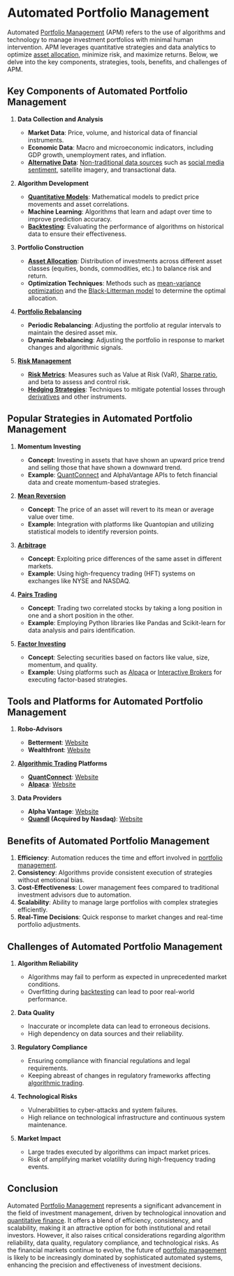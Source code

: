 # Automated Portfolio Management

Automated [Portfolio Management](../p/portfolio_management.md) (APM) refers to the use of algorithms and technology to manage investment portfolios with minimal human intervention. APM leverages quantitative strategies and data analytics to optimize [asset allocation](../a/asset_allocation.md), minimize risk, and maximize returns. Below, we delve into the key components, strategies, tools, benefits, and challenges of APM.

## Key Components of Automated Portfolio Management

1. **Data Collection and Analysis**
   - **Market Data**: Price, volume, and historical data of financial instruments.
   - **Economic Data**: Macro and microeconomic indicators, including GDP growth, unemployment rates, and inflation.
   - **[Alternative Data](../a/alternative_data.md)**: [Non-traditional data sources](../n/non-traditional_data_sources.md) such as [social media sentiment](../s/social_media_sentiment.md), satellite imagery, and transactional data.

2. **Algorithm Development**
   - **[Quantitative Models](../q/quantitative_models.md)**: Mathematical models to predict price movements and asset correlations.
   - **Machine Learning**: Algorithms that learn and adapt over time to improve prediction accuracy.
   - **[Backtesting](../b/backtesting.md)**: Evaluating the performance of algorithms on historical data to ensure their effectiveness.

3. **Portfolio Construction**
   - **[Asset Allocation](../a/asset_allocation.md)**: Distribution of investments across different asset classes (equities, bonds, commodities, etc.) to balance risk and return.
   - **Optimization Techniques**: Methods such as [mean-variance optimization](../m/mean-variance_optimization.md) and the [Black-Litterman model](../b/black-litterman_model.md) to determine the optimal allocation.

4. **[Portfolio Rebalancing](../p/portfolio_rebalancing.md)**
   - **Periodic Rebalancing**: Adjusting the portfolio at regular intervals to maintain the desired asset mix.
   - **Dynamic Rebalancing**: Adjusting the portfolio in response to market changes and algorithmic signals.

5. **[Risk Management](../r/risk_management.md)**
   - **[Risk Metrics](../r/risk_metrics.md)**: Measures such as Value at Risk (VaR), [Sharpe ratio](../s/sharpe_ratio.md), and beta to assess and control risk.
   - **[Hedging Strategies](../h/hedging_strategies.md)**: Techniques to mitigate potential losses through [derivatives](../d/derivatives.md) and other instruments.

## Popular Strategies in Automated Portfolio Management

1. **Momentum Investing**
   - **Concept**: Investing in assets that have shown an upward price trend and selling those that have shown a downward trend.
   - **Example**: [QuantConnect](../q/quantconnect.md) and AlphaVantage APIs to fetch financial data and create momentum-based strategies.

2. **[Mean Reversion](../m/mean_reversion.md)**
   - **Concept**: The price of an asset will revert to its mean or average value over time.
   - **Example**: Integration with platforms like Quantopian and utilizing statistical models to identify reversion points.

3. **[Arbitrage](../a/arbitrage.md)**
   - **Concept**: Exploiting price differences of the same asset in different markets.
   - **Example**: Using high-frequency trading (HFT) systems on exchanges like NYSE and NASDAQ.

4. **[Pairs Trading](../p/pairs_trading.md)**
   - **Concept**: Trading two correlated stocks by taking a long position in one and a short position in the other.
   - **Example**: Employing Python libraries like Pandas and Scikit-learn for data analysis and pairs identification.

5. **[Factor Investing](../f/factor_investing.md)**
   - **Concept**: Selecting securities based on factors like value, size, momentum, and quality.
   - **Example**: Using platforms such as [Alpaca](../a/alpaca.md) or [Interactive Brokers](../i/interactive_brokers.md) for executing factor-based strategies.

## Tools and Platforms for Automated Portfolio Management

1. **Robo-Advisors**
   - **Betterment**: [Website](https://www.betterment.com/)
   - **Wealthfront**: [Website](https://www.wealthfront.com/)

2. **[Algorithmic Trading](../a/algorithmic_trading.md) Platforms**
   - **[QuantConnect](../q/quantconnect.md)**: [Website](https://www.quantconnect.com/)
   - **[Alpaca](../a/alpaca.md)**: [Website](https://alpaca.markets/)

3. **Data Providers**
   - **Alpha Vantage**: [Website](https://www.alphavantage.co/)
   - **[Quandl](../q/quandl.md) (Acquired by Nasdaq)**: [Website](https://www.quandl.com/)

## Benefits of Automated Portfolio Management

1. **Efficiency**: Automation reduces the time and effort involved in [portfolio management](../p/portfolio_management.md).
2. **Consistency**: Algorithms provide consistent execution of strategies without emotional bias.
3. **Cost-Effectiveness**: Lower management fees compared to traditional investment advisors due to automation.
4. **Scalability**: Ability to manage large portfolios with complex strategies efficiently.
5. **Real-Time Decisions**: Quick response to market changes and real-time portfolio adjustments.

## Challenges of Automated Portfolio Management

1. **Algorithm Reliability**
   - Algorithms may fail to perform as expected in unprecedented market conditions.
   - Overfitting during [backtesting](../b/backtesting.md) can lead to poor real-world performance.

2. **Data Quality**
   - Inaccurate or incomplete data can lead to erroneous decisions.
   - High dependency on data sources and their reliability.

3. **Regulatory Compliance**
   - Ensuring compliance with financial regulations and legal requirements.
   - Keeping abreast of changes in regulatory frameworks affecting [algorithmic trading](../a/algorithmic_trading.md).

4. **Technological Risks**
   - Vulnerabilities to cyber-attacks and system failures.
   - High reliance on technological infrastructure and continuous system maintenance.

5. **Market Impact**
   - Large trades executed by algorithms can impact market prices.
   - Risk of amplifying market volatility during high-frequency trading events.

## Conclusion

Automated [Portfolio Management](../p/portfolio_management.md) represents a significant advancement in the field of investment management, driven by technological innovation and [quantitative finance](../q/quantitative_finance.md). It offers a blend of efficiency, consistency, and scalability, making it an attractive option for both institutional and retail investors. However, it also raises critical considerations regarding algorithm reliability, data quality, regulatory compliance, and technological risks. As the financial markets continue to evolve, the future of [portfolio management](../p/portfolio_management.md) is likely to be increasingly dominated by sophisticated automated systems, enhancing the precision and effectiveness of investment decisions.
